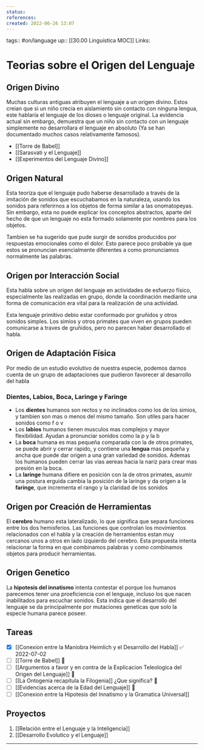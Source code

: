 ```yaml
---
status:
references:
created: 2022-06-26 13:07
---
```

tags:: #on/language 
up:: [[30.00 Linguistica MOC]]
Links: 
# Teorias sobre el Origen del Lenguaje
## Origen Divino
Muchas culturas antiguas atribuyen el lenguaje a un origen divino. Estos creian que si un niño crecía en aislamiento sin contacto con ninguna lengua, este hablaría el lenguaje de los dioses o lenguaje original. La evidencia actual sin embargo, demuestra que un niño sin contacto con un lenguaje simplemente no desarrollara el lenguaje en absoluto (Ya se han documentado muchos casos relativamente famosos).

- [[Torre de Babel]]
- [[Sarasvati y el Lenguaje]]
- [[Experimentos del Lenguaje Divino]]

## Origen Natural
Esta teoriza que el lenguaje pudo haberse desarrollado a través de la imitación de sonidos que escuchabamos en la naturaleza, usando los sonidos para referirnos a los objetos de forma similar a las onomatopeyas. Sin embargo, esta no puede explicar los conceptos abstractos, aparte del hecho de que un lenguaje no esta formado solamente por nombres para los objetos.

Tambien se ha sugerido que pude surgir de sonidos producidos por respuestas emocionales como el dolor. Esto parece poco probable ya que estos se pronuncian esencialmente diferentes a como pronunciamos normalmente las palabras.

## Origen por Interacción Social
Esta habla sobre un origen del lenguaje en actividades de esfuerzo físico, especialmente las realizadas en grupo, donde la coordinación mediante una forma de comunicación era vital para la realización de una actividad.

Esta lenguaje primitivo debio estar conformado por gruñidos y otros sonidos simples. Los simios y otros primates que viven en grupos pueden comunicarse a traves de gruñidos, pero no parecen haber desarrollado el habla.

## Origen de Adaptación Física
Por medio de un estudio evolutivo de nuestra especie, podemos darnos cuenta de un grupo de adaptaciones que pudieron favorecer al desarrollo del habla

### Dientes, Labios, Boca, Laringe y Faringe
- Los **dientes** humanos son rectos y no inclinados como los de los simios, y tambien son mas o menos del mismo tamaño. Son utiles para hacer sonidos como f o v
- Los **labios** humanos tienen musculos mas complejos y mayor flexibilidad. Ayudan a pronunciar sonidos como la p y la b
- La **boca** humana es mas pequeña comparada con la de otros primates, se puede abrir y cerrar rapido, y contiene una **lengua** mas pequeña y ancha que puede dar origen a una gran variedad de sonidos. Ademas los humanos pueden cerrar las vias aereas hacia la nariz para crear mas presión en la boca.
- La **laringe** humana difiere en posición con la de otros primates, asumir una postura erguida cambia la posición de la laringe y da origen a la **faringe**, que incrementa el rango y la claridad de los sonidos

## Origen por Creación de Herramientas
El **cerebro** humano esta lateralizado, lo que significa que separa funciones entre los dos hemisferios. Las funciones que controlan los movimientos relacionados con el habla y la creación de herramientos estan muy cercanos unos a otros en lado izquierdo del cerebro. Esta propuesta intenta relacionar la forma en que combinamos palabras y como combinamos objetos para producir herramientas.

## Origen Genetico
La **hipotesis del innatismo** intenta contestar el porque los humanos parecemos tener una proeficiencia con el lenguaje, incluso los que nacen inabilitados para escuchar sonidos. Esta indica que el desarrollo del lenguaje se da principalmente por mutaciones geneticas que solo la especie humana parece poseer.

## Tareas
- [x] [[Conexion entre la Maniobra Heimlich y el Desarrollo del Habla]] ✅ 2022-07-02
- [ ] [[Torre de Babel]] 🔽
- [ ] [[Argumentos a favor y en contra de la Explicacion Teleologica del Origen del Lenguaje]] 🔽
- [ ] [[La Ontogenia recapitula la Filogenia]] ¿Que significa? 🔽
- [ ] [[Evidencias acerca de la Edad del Lenguaje]] 🔽
- [ ] [[Conexion entre la Hipotesis del Innatismo y la Gramatica Universal]]

## Proyectos
1. [[Relación entre el Lenguaje y la Inteligencia]]
2. [[Desarrollo Evolutico y el Lenguaje]]
___

